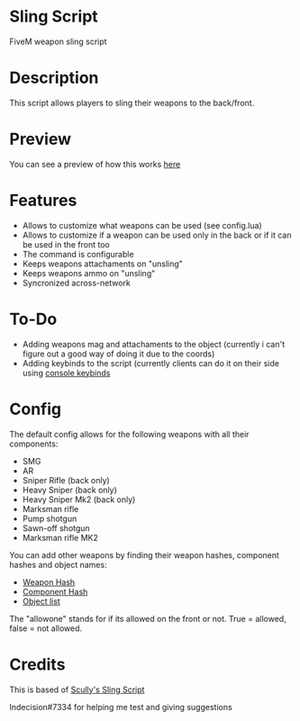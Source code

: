 # Sling Script
 FiveM weapon sling script

# Description

This script allows players to sling their weapons to the back/front.

# Preview

You can see a preview of how this works [here](https://youtu.be/HwekOJofxxg)

# Features

- Allows to customize what weapons can be used (see config.lua)
- Allows to customize if a weapon can be used only in the back or if it can be used in the front too
- The command is configurable
- Keeps weapons attachaments on "unsling"
- Keeps weapons ammo on "unsling"
- Syncronized across-network

# To-Do

- Adding weapons mag and attachaments to the object (currently i can't figure out a good way of doing it due to the coords)
- Adding keybinds to the script (currently clients can do it on their side using [console keybinds](https://cookbook.fivem.net/2020/01/06/using-the-new-console-key-bindings/)

# Config

The default config allows for the following weapons with all their components:
 - SMG
 - AR
 - Sniper Rifle (back only)
 - Heavy Sniper (back only)
 - Heavy Sniper Mk2 (back only)
 - Marksman rifle
 - Pump shotgun
 - Sawn-off shotgun
 - Marksman rifle MK2

You can add other weapons by finding their weapon hashes, component hashes and object names:
- [Weapon Hash](https://wiki.gtanet.work/index.php?title=Weapons_Models)
- [Component Hash](https://wiki.rage.mp/index.php?title=Weapons_Components)
- [Object list](http://gtahash.site/)

The "allowone" stands for if its allowed on the front or not. True = allowed, false = not allowed.


# Credits
This is based of [Scully's Sling Script](https://forum.cfx.re/t/standalone-law-enforcement-sling/1365649)

Indecision#7334 for helping me test and giving suggestions
